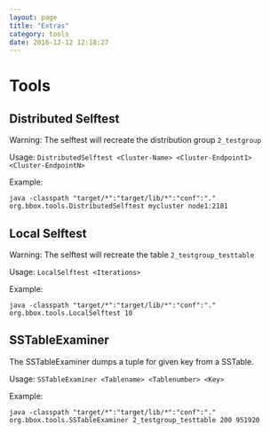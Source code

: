 ```yaml
---
layout: page
title: "Extras"
category: tools
date: 2016-12-12 12:18:27
---
```


# Tools

## Distributed Selftest
Warning: The selftest will recreate the distribution group `2_testgroup`

Usage: `DistributedSelftest <Cluster-Name> <Cluster-Endpoint1> <Cluster-EndpointN>`

Example:

    java -classpath "target/*":"target/lib/*":"conf":"." org.bbox.tools.DistributedSelftest mycluster node1:2181
    
## Local Selftest
Warning: The selftest will recreate the table `2_testgroup_testtable`

Usage: `LocalSelftest <Iterations>`

Example:

    java -classpath "target/*":"target/lib/*":"conf":"." org.bbox.tools.LocalSelftest 10
    
## SSTableExaminer
The SSTableExaminer dumps a tuple for given key from a SSTable.

Usage: `SSTableExaminer <Tablename> <Tablenumber> <Key>` 

Example:

    java -classpath "target/*":"target/lib/*":"conf":"." org.bbox.tools.SSTableExaminer 2_testgroup_testtable 200 951920